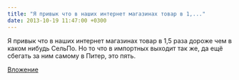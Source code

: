 ```yaml
---
title: "Я привык что в наших интернет магазинах товар в 1,..."
date: 2013-10-19 11:47:00 +0300
---
```


Я привык что в наших интернет магазинах товар в 1,5 раза дороже чем в каком нибудь СельПо. Но то что в импортных выходит так же, да ещё сбегать за ним самому в Питер, это пять.

[Вложение](/assets/vk_photos/2/IGTPtHlMS44.jpg)
